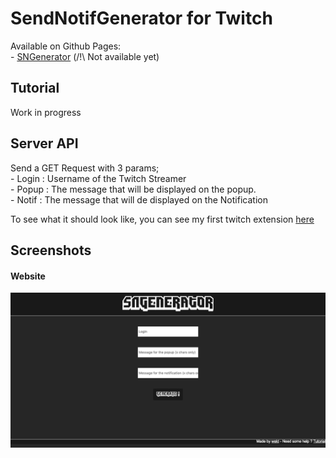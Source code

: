 # SendNotifGenerator for Twitch

Available on Github Pages:  
    - [SNGenerator](https://atomicwelding.github.io/SendNotifGenerator-for-Twitch/front/index.html) (/!\ Not available yet)

## Tutorial
Work in progress

## Server API

Send a GET Request with 3 params;   
    - Login : Username of the Twitch Streamer   
    - Popup : The message that will be displayed on the popup.  
    - Notif : The message that will de displayed on the Notification 

To see what it should look like, you can see my first twitch extension [here](https://github.com/atomicwelding/AlertYourPopcorn)

## Screenshots

#### Website
![screen of the website](./screenshots/website.png)
